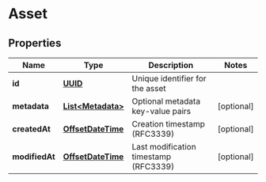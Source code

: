 # Asset

## Properties
Name | Type | Description | Notes
------------ | ------------- | ------------- | -------------
**id** | [**UUID**](UUID.md) | Unique identifier for the asset | 
**metadata** | [**List&lt;Metadata&gt;**](Metadata.md) | Optional metadata key-value pairs |  [optional]
**createdAt** | [**OffsetDateTime**](OffsetDateTime.md) | Creation timestamp (RFC3339) |  [optional]
**modifiedAt** | [**OffsetDateTime**](OffsetDateTime.md) | Last modification timestamp (RFC3339) |  [optional]
